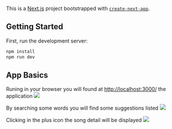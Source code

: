 This is a [Next.js](https://nextjs.org/) project bootstrapped with [`create-next-app`](https://github.com/vercel/next.js/tree/canary/packages/create-next-app).

## Getting Started

First, run the development server:

```bash
npm install 
npm run dev
```

## App Basics

Runing in your browser you will found at [http://localhost:3000/](http://localhost:3000/) the application
![](https://github.com/threatxlabs/fe-eng-hw-sg/blob/main/lyrics-search/public/img.png)

By searching some words you will find some suggestions listed
![](https://github.com/threatxlabs/fe-eng-hw-sg/blob/main/lyrics-search/public/img_1.png)

Clicking in the plus icon the song detail will be displayed
![](https://github.com/threatxlabs/fe-eng-hw-sg/blob/main/lyrics-search/public/img_2.png)
